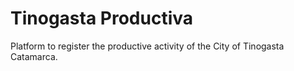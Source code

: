 Tinogasta Productiva
====================

Platform to register the productive activity of the City of Tinogasta Catamarca.
